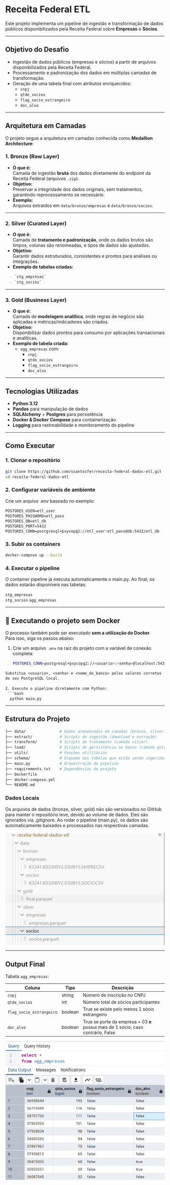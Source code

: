 # Receita Federal ETL

Este projeto implementa um pipeline de ingestão e transformação de dados públicos disponibilizados pela Receita Federal sobre **Empresas** e **Sócios**.  

---

## Objetivo do Desafio

- Ingestão de dados públicos (empresas e sócios) a partir de arquivos disponibilizados pela Receita Federal.
- Processamento e padronização dos dados em múltiplas camadas de transformação.
- Geração de uma tabela final com atributos enriquecidos:
  - `cnpj`
  - `qtde_socios`
  - `flag_socio_estrangeiro`
  - `doc_alvo`

---

## Arquitetura em Camadas

O projeto segue a arquitetura em camadas conhecida como **Medallion Architecture**:

### 1. Bronze (Raw Layer)
- **O que é:**  
  Camada de ingestão **bruta** dos dados diretamente do endpoint da Receita Federal (arquivos `.zip`).
- **Objetivo:**  
  Preservar a integridade dos dados originais, sem tratamentos, garantindo reprocessamento se necessário.
- **Exemplo:**  
  Arquivos extraídos em `data/bronze/empresas` e `data/bronze/socios`.

---

### 2. Silver (Curated Layer)
- **O que é:**  
  Camada de **tratamento e padronização**, onde os dados brutos são limpos, colunas são renomeadas, e tipos de dados são ajustados.
- **Objetivo:**  
  Garantir dados estruturados, consistentes e prontos para análises ou integrações.
- **Exemplo de tabelas criadas:**
```sql  
  - `stg_empresas`  
  - `stg_socios`
```
---

### 3. Gold (Business Layer)
- **O que é:**  
  Camada de **modelagem analítica**, onde regras de negócio são aplicadas e métricas/indicadores são criados.
- **Objetivo:**  
  Disponibilizar dados prontos para consumo por aplicações transacionais e analíticas.
- **Exemplo de tabela criada:**  
  - `agg_empresas` com:
    - `cnpj`
    - `qtde_socios`
    - `flag_socio_estrangeiro`
    - `doc_alvo`

---

## Tecnologias Utilizadas

- **Python 3.12**
- **Pandas** para manipulação de dados
- **SQLAlchemy** + **Postgres** para persistência
- **Docker & Docker Compose** para containerização
- **Logging** para rastreabilidade e monitoramento do pipeline

---

## Como Executar

### 1. Clonar o repositório
```bash
git clone https://github.com/ssantosfer/receita-federal-dados-etl.git
cd receita-federal-dados-etl
```

### 2. Configurar variáveis de ambiente
Crie um arquivo .env baseado no exemplo:
``` .env
POSTGRES_USER=etl_user
POSTGRES_PASSWORD=etl_pass
POSTGRES_DB=etl_db
POSTGRES_PORT=5432
POSTGRES_CONN=postgresql+psycopg2://etl_user:etl_pass@db:5432/etl_db
```
### 3. Subir os containers
```bash
docker-compose up --build
```
### 4. Executar o pipeline
O container pipeline já executa automaticamente o main.py.
Ao final, os dados estarão disponíveis nas tabelas:

`stg_empresas`  
`stg_socios`
`agg_empresas`

---

## 🚀 Executando o projeto sem Docker

O processo também pode ser executado **sem a utilização do Docker**.  
Para isso, siga os passos abaixo:

1. Crie um arquivo `.env` na raiz do projeto com a variável de conexão completa:

   ```bash
   POSTGRES_CONN=postgresql+psycopg2://<usuario>:<senha>@localhost:5432/<nome_do_banco>
  ```
Substitua <usuario>, <senha> e <nome_do_banco> pelos valores corretos do seu PostgreSQL local.

2. Execute o pipeline diretamente com Python:
   ```bash
    python main.py
  ```
---

## Estrutura do Projeto
```bash
├── data/               # Dados armazenados em camadas (bronze, silver,gold)
├── extract/            # Scripts de ingestão (download e extração)
├── transform/          # Scripts de tratamento (camada silver)
├── load/               # Scripts de persistência no banco (camada gold)
├── utils/              # Funções utilitárias
├── schema/             # Esquema das tabelas que estão sendo ingeridas
├── main.py             # Orquestração do pipeline
├── requirements.txt    # Dependências do projeto
├── Dockerfile
├── docker-compose.yml
└── README.md
```
### Dados Locais

Os arquivos de dados (bronze, silver, gold) não são versionados no GitHub para manter o repositório leve, devido ao volume de dados.
Eles são ignorados via .gitignore.
Ao rodar o pipeline (main.py), os dados são automaticamente baixados e processados nas respectivas camadas.

![alt text](dados_locais.png)

---

## Output Final

Tabela `agg_empresas`:

| Coluna                   | Tipo    | Descrição                                                                 |
| ------------------------ | ------- | ------------------------------------------------------------------------- |
| `cnpj`                   | string  | Número de inscrição no CNPJ                                               |
| `qtde_socios`            | int     | Número total de sócios participantes                                      |
| `flag_socio_estrangeiro` | boolean | True se existe pelo menos 1 sócio estrangeiro                             |
| `doc_alvo`               | boolean | True se porte da empresa = 03 **e** possui mais de 1 sócio; caso contrário, False |

![alt text](agg_empresas.png)